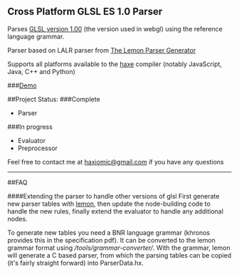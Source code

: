 Cross Platform GLSL ES 1.0 Parser
------

Parses [GLSL version 1.00](https://www.khronos.org/files/opengles_shading_language.pdf) (the version used in webgl) using the reference language grammar.

Parser based on LALR parser from [The Lemon Parser Generator](http://www.hwaci.com/sw/lemon/)

Supports all platforms available to the [haxe](haxe.org) compiler (notably JavaScript, Java, C++ and Python)

###[Demo](http://haxiomic.github.io/haxe-glsl-parser/)

##Project Status:
###Complete
- Parser 

###In progress
- Evaluator
- Preprocessor

Feel free to contact me at haxiomic@gmail.com if you have any questions


------
##FAQ

####Extending the parser to handle other versions of glsl
First generate new parser tables with [lemon](http://www.hwaci.com/sw/lemon/), then update the node-building code to handle the new rules, finally extend the evaluator to handle any additional nodes.

To generate new tables you need a BNR language grammar (khronos provides this in the specification pdf). It can be converted to the lemon grammar format using */tools/grammar-converter/*. With the grammar, lemon will generate a C based parser, from which the parsing tables can be copied (it's fairly straight forward) into ParserData.hx.
